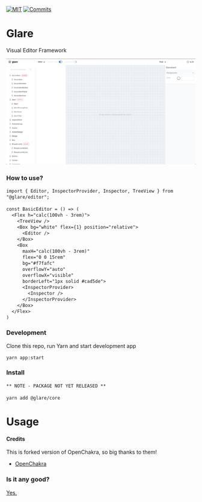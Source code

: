 [![MIT](https://img.shields.io/github/license/glareui/glare)](https://github.com/glareui/glare)
[![Commits](https://img.shields.io/github/commit-activity/m/glareui/glare)](https://github.com/glareui/glare)

# Glare

Visual Editor Framework

![Preview](docs/images/screen.png)

### How to use?

```
import { Editor, InspectorProvider, Inspector, TreeView } from "@glare/editor";

const BasicEditor = () => (
  <Flex h="calc(100vh - 3rem)">
    <TreeView />
    <Box bg="white" flex={1} position="relative">
      <Editor />
    </Box>
    <Box
      maxH="calc(100vh - 3rem)"
      flex="0 0 15rem"
      bg="#f7fafc"
      overflowY="auto"
      overflowX="visible"
      borderLeft="1px solid #cad5de">
      <InspectorProvider>
        <Inspector />
      </InspectorProvider>
    </Box>
  </Flex>
)
```

### Development

Clone this repo, run Yarn and start development app

    yarn app:start

### Install

    ** NOTE - PACKAGE NOT YET RELEASED **

    yarn add @glare/core

# Usage

#### Credits

This is forked version of OpenChakra, so big thanks to them!

- [OpenChakra](https://github.com/premieroctet/openchakra/)

### Is it any good?

[Yes.](http://news.ycombinator.com/item?id=3067434)
